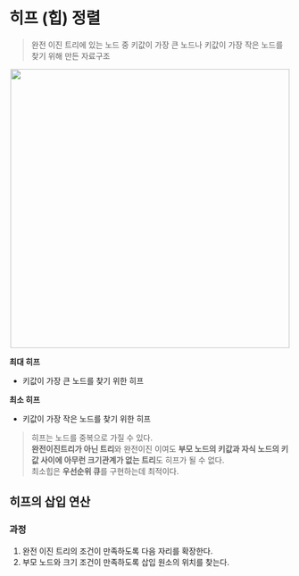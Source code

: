 # 히프 (힙) 정렬
> 완전 이진 트리에 있는 노드 중 키값이 가장 큰 노드나 키값이 가장 작은 노드를 찾기 위해 만든 자료구조

<p align="center">
 <img src="https://encrypted-tbn0.gstatic.com/images?q=tbn:ANd9GcQVjKe5O4_yig85yAVyJV85ut3S8oZ66T9swA&s" width="500">
</p>

**최대 히프**
- 키값이 가장 큰 노드를 찾기 위한 히프 </br>

**최소 히프**
- 키값이 가장 작은 노드를 찾기 위한 히프

> 히프는 노드를 중복으로 가질 수 있다. </br>
**완전이진트리가 아닌 트리**와 완전이진 이여도 **부모 노드의 키값과 자식 노드의 키값 사이에 아무런 크기관계가 없는 트리**도 히프가 될 수 없다. </br>
최소힙은 **우선순위 큐**를 구현하는데 최적이다.

## 히프의 삽입 연산
### 과정
1. 완전 이진 트리의 조건이 만족하도록 다음 자리를 확장한다.
2. 부모 노드와 크기 조건이 만족하도록 삽입 원소의 위치를 찾는다.